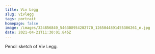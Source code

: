 ```yaml
---
title: Viv Legg
slug: vivlegg
tags: portrait
homepage: false
image: /images/324856840_546308954202770_1265044891455306261_n.jpg
date: 2021-04-21T11:30:01.845Z
---
```

Pencil sketch of Viv Legg.
